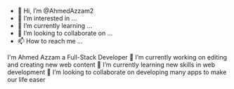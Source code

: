 - 👋 Hi, I’m @AhmedAzzam2
- 👀 I’m interested in ...
- 🌱 I’m currently learning ...
- 💞️ I’m looking to collaborate on ...
- 📫 How to reach me ...

I'm Ahmed Azzam a Full-Stack Developer
🔭 I’m currently working on editing and creating new web content
🌱 I’m currently learning new skills in web development
👯 I’m looking to collaborate on developing many apps to make our life easer
<!---
AhmedAzzam2/AhmedAzzam2 is a ✨ special ✨ repository because its `README.md` (this file) appears on your GitHub profile.
You can click the Preview link to take a look at your changes.
--->
